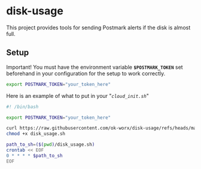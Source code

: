 # disk-usage

This project provides tools for sending Postmark alerts if the disk is almost full.

## Setup

Important! You must have the environment variable **`$POSTMARK_TOKEN`** set beforehand in your configuration for the setup to work correctly.

```bash
export POSTMARK_TOKEN="your_token_here"
```

Here is an example of what to put in your "*`cloud_init.sh`*"

```bash
#! /bin/bash

export POSTMARK_TOKEN="your_token_here"

curl https://raw.githubusercontent.com/ok-worx/disk-usage/refs/heads/main/disk_usage.sh > disk_usage.sh 
chmod +x disk_usage.sh

path_to_sh=($(pwd)/disk_usage.sh)
crontab << EOF
0 * * * * $path_to_sh
EOF
```
